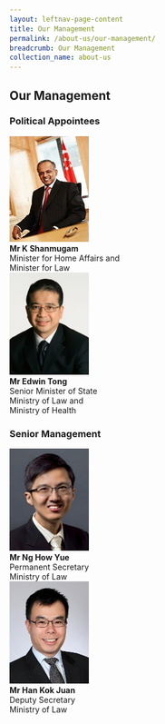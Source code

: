 ```yaml
---
layout: leftnav-page-content
title: Our Management
permalink: /about-us/our-management/
breadcrumb: Our Management
collection_name: about-us
---
```


<style>
  .img-gallery{
  width=150px;
  height=300px;
  }
  .img-gallery img{
  max-width=100%;
  }
</style>

Our Management
---

### **Political Appointees**

<div class="img-gallery">
  <img src="/images/1510806764644.jpg"></div>
  <b>Mr K Shanmugam</b><br>
  Minister for Home Affairs and<br>
  Minister for Law<br>

<div class="img-gallery">
  <img src="/images/1532069362285.jpg"></div>
  <b>Mr Edwin Tong</b><br>
  Senior Minister of State<br>
  Ministry of Law and<br>
  Ministry of Health<br>

### **Senior Management**

<div class="img-gallery">
  <img src="/images/1514972152202.jpg"></div>
  <b>Mr Ng How Yue</b><br>
  Permanent Secretary<br>
  Ministry of Law<br>

<div class="img-gallery">
    <img src="/images/1515047430356.jpg">
</div>
  <b>Mr Han Kok Juan</b><br>
  Deputy Secretary<br>
  Ministry of Law<br>
